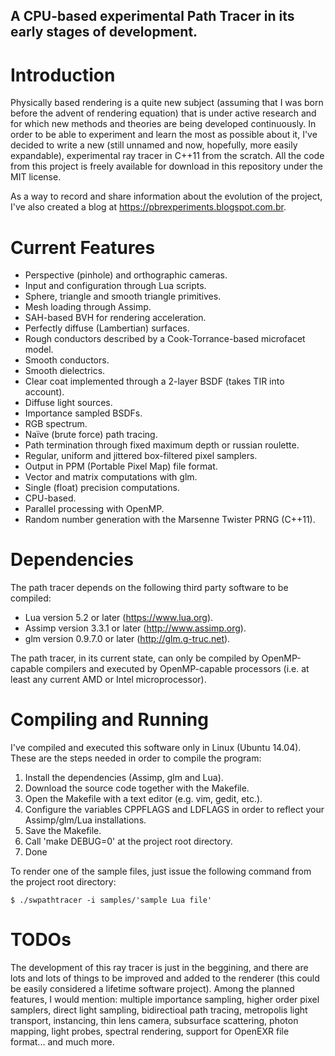 ## A CPU-based experimental Path Tracer in its early stages of development.

# Introduction

Physically based rendering is a quite new subject (assuming that I was born before the advent of rendering equation) that is under active research and for which new methods and theories are being developed continuously. In order to be able to experiment and learn the most as possible about it, I've decided to write a new (still unnamed and now, hopefully, more easily expandable), experimental ray tracer in C++11 from the scratch. All the code from this project is freely available for download in this repository under the MIT license.

As a way to record and share information about the evolution of the project, I've also created a blog at https://pbrexperiments.blogspot.com.br.

# Current Features

- Perspective (pinhole) and orthographic cameras.
- Input and configuration through Lua scripts.
- Sphere, triangle and smooth triangle primitives.
- Mesh loading through Assimp.
- SAH-based BVH for rendering acceleration.
- Perfectly diffuse (Lambertian) surfaces.
- Rough conductors described by a Cook-Torrance-based microfacet model.
- Smooth conductors.
- Smooth dielectrics.
- Clear coat implemented through a 2-layer BSDF (takes TIR into account).
- Diffuse light sources.
- Importance sampled BSDFs.
- RGB spectrum.
- Naïve (brute force) path tracing.
- Path termination through fixed maximum depth or russian roulette.
- Regular, uniform and jittered box-filtered pixel samplers.
- Output in PPM (Portable Pixel Map) file format.
- Vector and matrix computations with glm.
- Single (float) precision computations.
- CPU-based.
- Parallel processing with OpenMP.
- Random number generation with the Marsenne Twister PRNG (C++11).

# Dependencies

The path tracer depends on the following third party software to be compiled:

- Lua version 5.2 or later (https://www.lua.org).
- Assimp version 3.3.1 or later (http://www.assimp.org).
- glm version 0.9.7.0 or later (http://glm.g-truc.net).

The path tracer, in its current state, can only be compiled by OpenMP-capable compilers and executed by OpenMP-capable processors (i.e. at least any current AMD or Intel microprocessor).

# Compiling and Running

I've compiled and executed this software only in Linux (Ubuntu 14.04).
These are the steps needed in order to compile the program:

1. Install the dependencies (Assimp, glm and Lua).
2. Download the source code together with the Makefile.
3. Open the Makefile with a text editor (e.g. vim, gedit, etc.).
4. Configure the variables CPPFLAGS and LDFLAGS in order to reflect your Assimp/glm/Lua installations.
5. Save the Makefile.
6. Call 'make DEBUG=0' at the project root directory.
7. Done

To render one of the sample files, just issue the following command from the project root directory: 

    $ ./swpathtracer -i samples/'sample Lua file'

# TODOs

The development of this ray tracer is just in the beggining, and there are lots and lots of things to be improved and added to the renderer (this could be easily considered a lifetime software project). Among the planned features, I would mention: multiple importance sampling, higher order pixel samplers, direct light sampling, bidirectioal path tracing, metropolis light transport, instancing, thin lens camera, subsurface scattering, photon mapping, light probes, spectral rendering, support for OpenEXR file format... and much more.

